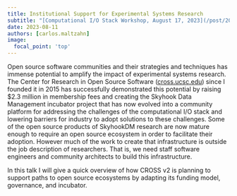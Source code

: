```yaml
---
title: Institutional Support for Experimental Systems Research
subtitle: "[Computational I/O Stack Workshop, August 17, 2023](/post/20230718-aug17/)"
date: 2023-08-11
authors: [carlos.maltzahn]
image:
  focal_point: 'top'
---
```


Open source software communities and their strategies and techniques has immense potential to amplify the impact of experimental systems research. The Center for Research in Open Source Software ([cross.ucsc.edu](https://cross.ucsc.edu)) since I founded it in 2015 has successfully demonstrated this potential by raising $2.3 million in membership fees and creating the Skyhook Data Management incubator project that has now evolved into a community platform for addressing the challenges of the computational I/O stack and lowering barriers for industry to adopt solutions to these challenges. Some of the open source products of SkyhookDM research are now mature enough to require an open source ecosystem in order to facilitate their adoption. However much of the work to create that infrastructure is outside the job description of researchers. That is, we need staff software engineers and community architects to build this infrastructure. 

In this talk I will give a quick overview of how CROSS v2 is planning to support paths to open source ecosystems by adapting its funding model, governance, and incubator. 